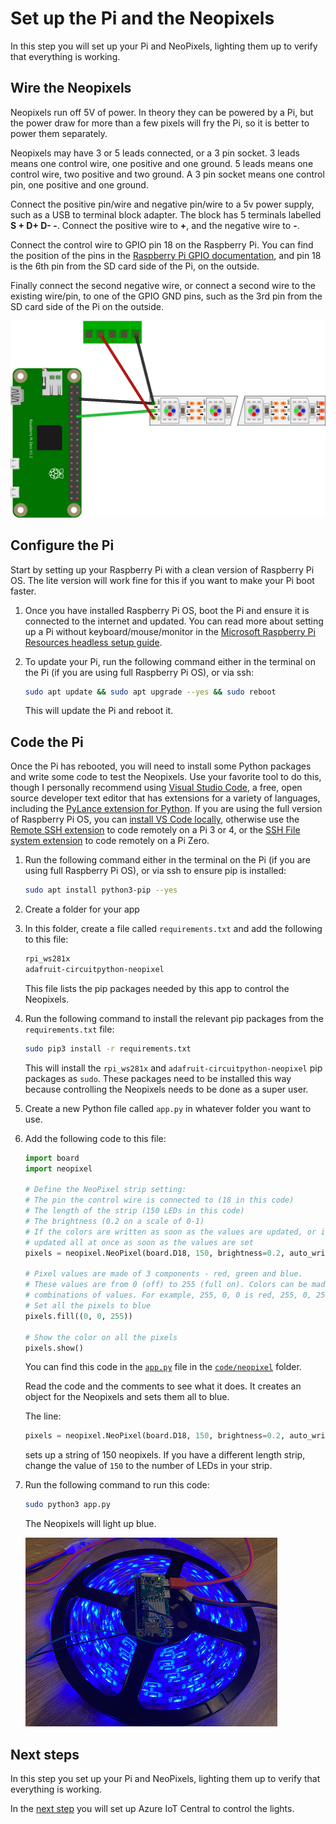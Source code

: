 # Set up the Pi and the Neopixels

In this step you will set up your Pi and NeoPixels, lighting them up to verify that everything is working.

## Wire the Neopixels

Neopixels run off 5V of power. In theory they can be powered by a Pi, but the power draw for more than a few pixels will fry the Pi, so it is better to power them separately.

Neopixels may have 3 or 5 leads connected, or a 3 pin socket. 3 leads means one control wire, one positive and one ground. 5 leads means one control wire, two positive and two ground. A 3 pin socket means one control pin, one positive and one ground.

Connect the positive pin/wire and negative pin/wire to a 5v power supply, such as a USB to terminal block adapter. The block has 5 terminals labelled **S + D+ D- -**. Connect the positive wire to **+**, and the negative wire to **-**.

Connect the control wire to GPIO pin 18 on the Raspberry Pi. You can find the position of the pins in the [Raspberry Pi GPIO documentation](https://www.raspberrypi.org/documentation/usage/gpio/), and pin 18 is the 6th pin from the SD card side of the Pi, on the outside.

Finally connect the second negative wire, or connect a second wire to the existing wire/pin, to one of the GPIO GND pins, such as the 3rd pin from the SD card side of the Pi on the outside.

![Wiring diagram](../images/wiring.png)

## Configure the Pi

Start by setting up your Raspberry Pi with a clean version of Raspberry Pi OS. The lite version will work fine for this if you want to make your Pi boot faster.

1. Once you have installed Raspberry Pi OS, boot the Pi and ensure it is connected to the internet and updated. You can read more about setting up a Pi without keyboard/mouse/monitor in the [Microsoft Raspberry Pi Resources headless setup guide](https://github.com/microsoft/rpi-resources/tree/master/headless-setup).

1. To update your Pi, run the following command either in the terminal on the Pi (if you are using full Raspberry Pi OS), or via ssh:

    ```sh
    sudo apt update && sudo apt upgrade --yes && sudo reboot
    ```

    This will update the Pi and reboot it.

## Code the Pi

Once the Pi has rebooted, you will need to install some Python packages and write some code to test the Neopixels. Use your favorite tool to do this, though I personally recommend using [Visual Studio Code](https://code.visualstudio.com/?WT.mc_id=academic-10672-jabenn), a free, open source developer text editor that has extensions for a variety of languages, including the [PyLance extension for Python](https://devblogs.microsoft.com/python/announcing-pylance-fast-feature-rich-language-support-for-python-in-visual-studio-code/?WT.mc_id=academic-10672-jabenn). If you are using the full version of Raspberry Pi OS, you can [install VS Code locally](https://www.jimbobbennett.io/run-visual-studio-code-on-a-raspberry-pi/), otherwise use the [Remote SSH extension](https://code.visualstudio.com/docs/remote/ssh?WT.mc_id=academic-10672-jabenn) to code remotely on a Pi 3 or 4, or the [SSH File system extension](https://marketplace.visualstudio.com/items?itemName=Kelvin.vscode-sshfs&WT.mc_id=academic-10672-jabenn) to code remotely on a Pi Zero.

1. Run the following command either in the terminal on the Pi (if you are using full Raspberry Pi OS), or via ssh to ensure pip is installed:

    ```sh
    sudo apt install python3-pip --yes
    ```

1. Create a folder for your app

1. In this folder, create a file called `requirements.txt` and add the following to this file:

    ```sh
    rpi_ws281x
    adafruit-circuitpython-neopixel
    ```

    This file lists the pip packages needed by this app to control the Neopixels.

1. Run the following command to install the relevant pip packages from the `requirements.txt` file:

    ```sh
    sudo pip3 install -r requirements.txt
    ```

    This will install the `rpi_ws281x` and `adafruit-circuitpython-neopixel` pip packages as `sudo`. These packages need to be installed this way because controlling the Neopixels needs to be done as a super user.

1. Create a new Python file called `app.py` in whatever folder you want to use.

1. Add the following code to this file:

    ```python
    import board
    import neopixel

    # Define the NeoPixel strip setting:
    # The pin the control wire is connected to (18 in this code)
    # The length of the strip (150 LEDs in this code)
    # The brightness (0.2 on a scale of 0-1)
    # If the colors are written as soon as the values are updated, or if they need to be
    # updated all at once as soon as the values are set
    pixels = neopixel.NeoPixel(board.D18, 150, brightness=0.2, auto_write=False)

    # Pixel values are made of 3 components - red, green and blue.
    # These values are from 0 (off) to 255 (full on). Colors can be made using different
    # combinations of values. For example, 255, 0, 0 is red, 255, 0, 255 is purple.
    # Set all the pixels to blue
    pixels.fill((0, 0, 255))

    # Show the color on all the pixels
    pixels.show()
    ```

    You can find this code in the [`app.py`](../code/neopixel/app.py) file in the [`code/neopixel`](../code/neopixel) folder.

    Read the code and the comments to see what it does. It creates an object for the Neopixels and sets them all to blue.

    The line:

    ```python
    pixels = neopixel.NeoPixel(board.D18, 150, brightness=0.2, auto_write=False)
    ```

    sets up a string of 150 neopixels. If you have a different length strip, change the value of `150` to the number of LEDs in your strip.

1. Run the following command to run this code:

    ```sh
    sudo python3 app.py
    ```

    The Neopixels will light up blue.

    ![Neopixels lit up in blue](../images/blue-pixels.png)

## Next steps

In this step you set up your Pi and NeoPixels, lighting them up to verify that everything is working.

In the [next step](./set-up-iot-central.md) you will set up Azure IoT Central to control the lights.
